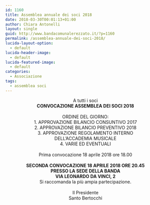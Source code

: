 ```yaml
---
id: 1160
title: Assemblea annuale dei soci 2018
date: 2018-03-30T00:01:13+01:00
author: Chiara Antonelli
layout: single
guid: http://www.bandacomunalerezzato.it/?p=1160
permalink: /assemblea-annuale-dei-soci-2018/
lucida-layout-option:
  - default
lucida-header-image:
  - default
lucida-featured-image:
  - default
categories:
  - Associazione
tags:
  - assemblea soci
---
```

<div style="text-align: center;" data-canvas-width="104.76800000000003">
  A tutti i soci
</div>

<div style="text-align: center;" data-canvas-width="465.35999999999996">
  <strong>CONVOCAZIONE ASSEMBLEA DEI SOCI 2018</strong>
</div>

<div data-canvas-width="465.35999999999996">
  &nbsp;
</div>

<div style="text-align: center;" data-canvas-width="263.856">
  ORDINE DEL GIORNO:
</div>

<div style="text-align: center;" data-canvas-width="500.84266666666673">
  1. APPROVAZIONE BILANCIO CONSUNTIVO 2017
</div>

<div style="text-align: center;" data-canvas-width="498.56">
  2. APPROVAZIONE BILANCIO PREVENTIVO 2018
</div>

<div style="text-align: center;" data-canvas-width="489.1520000000001">
  3. APPROVAZIONE REGOLAMENTO INTERNO
</div>

<div style="text-align: center;" data-canvas-width="339.4346666666666">
  DELL&#8217;ACCADEMIA MUSICALE
</div>

<div style="text-align: center;" data-canvas-width="253.97333333333336">
  4. VARIE ED EVENTUALI
</div>

<div data-canvas-width="253.97333333333336">
  &nbsp;
</div>

<div style="text-align: center;" data-canvas-width="344.17599999999993">
  Prima convocazione 18 aprile 2018 ore 18.00
</div>

<div data-canvas-width="344.17599999999993">
  &nbsp;
</div>

<div style="text-align: center;" data-canvas-width="551.1679999999999">
  <strong>SECONDA CONVOCAZIONE 18 APRILE 2018 ORE 20.45</strong>
</div>

<div style="text-align: center;" data-canvas-width="336.53333333333336">
  <strong>PRESSO LA SEDE DELLA BANDA</strong>
</div>

<div style="text-align: center;" data-canvas-width="285.1199999999999">
  <strong>VIA LEONARDO DA VINCI, 2</strong>
</div>

<div style="text-align: center;" data-canvas-width="325.34133333333335">
  Si raccomanda la più ampia partecipazione.
</div>

<div data-canvas-width="93.68799999999999">
  &nbsp;
</div>

<div style="text-align: center;" data-canvas-width="93.68799999999999">
  Il Presidente
</div>

<div style="text-align: center;" data-canvas-width="142.98666666666665">
  Santo Bertocchi
</div>